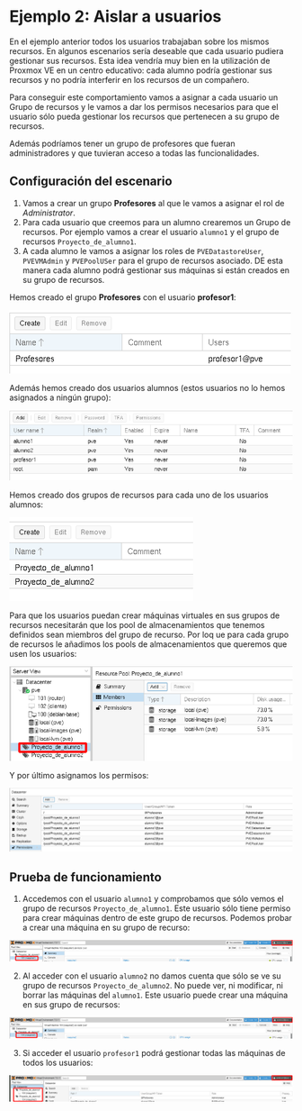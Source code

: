 # Ejemplo 2: Aislar a usuarios

En el ejemplo anterior todos los usuarios trabajaban sobre los mismos recursos. En algunos escenarios sería deseable que cada usuario pudiera gestionar sus recursos. Esta idea vendría muy bien en la utilización de Proxmox VE en un centro educativo: cada alumno podría gestionar sus recursos y no podría interferir en los recursos de un compañero. 

Para conseguir este comportamiento vamos a asignar a cada usuario un Grupo de recursos y le vamos a dar los permisos necesarios para que el usuario sólo pueda gestionar los recursos que pertenecen a su grupo de recursos.

Además podríamos tener un grupo de profesores que fueran administradores y que tuvieran acceso a todas las funcionalidades.

## Configuración del escenario

1. Vamos a crear un grupo **Profesores** al que le vamos a asignar el rol de *Administrator*.
2. Para cada usuario que creemos para un alumno crearemos un Grupo de recursos. Por ejemplo vamos a crear el usuario `alumno1` y el grupo de recursos `Proyecto_de_alumno1`.
3. A cada alumno le vamos a asignar los roles de `PVEDatastoreUser`, `PVEVMAdmin` y `PVEPoolUSer` para el grupo de recursos asociado. DE esta manera cada alumno podrá gestionar sus máquinas si están creados en su grupo de recursos.

Hemos creado el grupo **Profesores** con el usuario **profesor1**:

![usuarios](img/usuario18.png)

Además hemos creado dos usuarios alumnos (estos usuarios no lo hemos asignados a ningún grupo):

![usuarios](img/usuario19.png)

Hemos creado dos grupos de recursos para cada uno de los usuarios alumnos:

![usuarios](img/usuario20.png)

Para que los usuarios puedan crear máquinas virtuales en sus grupos de recursos necesitarán que los pool de almacenamientos que tenemos definidos sean miembros del grupo de recurso. Por loq ue para cada grupo de recursos le añadimos los pools de almacenamientos que queremos que usen los usuarios:

![usuarios](img/usuario21.png)

Y por último asignamos los permisos:

![usuarios](img/usuario22.png)

## Prueba de funcionamiento

1. Accedemos con el usuario `alumno1` y comprobamos que sólo vemos el grupo de recursos `Proyecto_de_alumno1`. Este usuario sólo tiene permiso para crear máquinas dentro de este grupo de recursos. Podemos probar a crear una máquina en su grupo de recurso:

![usuarios](img/usuario23.png)

2. Al acceder con el usuario `alumno2` no damos cuenta que sólo se ve su grupo de recursos `Proyecto_de_alumno2`. No puede ver, ni modificar, ni borrar las máquinas del `alumno1`. Este usuario puede crear una máquina en sus grupo de recursos:

![usuarios](img/usuario24.png)

3. Si acceder el usuario `profesor1` podrá gestionar todas las máquinas de todos los usuarios:

![usuarios](img/usuario25.png)